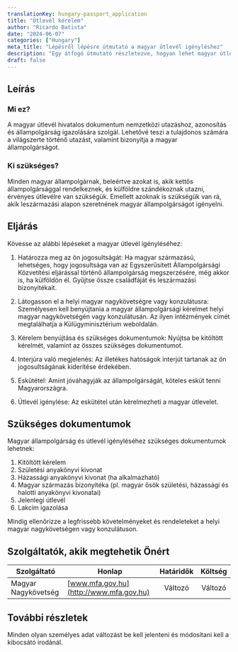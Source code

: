 ```yaml
---
translationKey: hungary-passport_application
title: "Útlevél kérelem"
author: "Ricardo Batista"
date: "2024-06-07"
categories: ["Hungary"]
meta_title: "Lépésről lépésre útmutató a magyar útlevél igényléshez"
description: "Egy átfogó útmutató részletezve, hogyan lehet magyar útlevélért folyamodni."
draft: false
---
```


## Leírás
### Mi ez?
A magyar útlevél hivatalos dokumentum nemzetközi utazáshoz, azonosítás és állampolgárság igazolására szolgál. Lehetővé teszi a tulajdonos számára a világszerte történő utazást, valamint bizonyítja a magyar állampolgárságot.
### Ki szükséges?
Minden magyar állampolgárnak, beleértve azokat is, akik kettős állampolgársággal rendelkeznek, és külföldre szándékoznak utazni, érvényes útlevélre van szükségük. Emellett azoknak is szükségük van rá, akik leszármazási alapon szeretnének magyar állampolgárságot igényelni.

## Eljárás
Kövesse az alábbi lépéseket a magyar útlevél igényléséhez:

1. Határozza meg az ön jogosultságát: Ha magyar származású, lehetséges, hogy jogosultsága van az Egyszerűsített Állampolgársági Közvetítési eljárással történő állampolgárság megszerzésére, még akkor is, ha külföldön él. Gyűjtse össze családfáját és leszármazási bizonyítékait.

2. Látogasson el a helyi magyar nagykövetségre vagy konzulátusra: Személyesen kell benyújtania a magyar állampolgársági kérelmet helyi magyar nagykövetségén vagy konzulátusán. Az ilyen intézmények címét megtalálhatja a Külügyminisztérium weboldalán.

3. Kérelem benyújtása és szükséges dokumentumok: Nyújtsa be kitöltött kérelmét, valamint az összes szükséges dokumentumot.

4. Interjúra való megjelenés: Az illetékes hatóságok interjút tartanak az ön jogosultságának kiderítése érdekében.

5. Eskütétel: Amint jóváhagyják az állampolgárságát, köteles esküt tenni Magyarországra.

6. Útlevél igénylése: Az eskütétel után kérelmezheti a magyar útlevelet.

## Szükséges dokumentumok
Magyar állampolgárság és útlevél igényléséhez szükséges dokumentumok lehetnek:

1. Kitöltött kérelem
2. Születési anyakönyvi kivonat
3. Házassági anyakönyvi kivonat (ha alkalmazható)
4. Magyar származás bizonyítéka (pl. magyar ősök születési, házassági és halotti anyakönyvi kivonatai)
5. Jelenlegi útlevél
6. Lakcím igazolása

Mindig ellenőrizze a legfrissebb követelményeket és rendeleteket a helyi magyar nagykövetségen vagy konzulátuson.

## Szolgáltatók, akik megtehetik Önért

| Szolgáltató         |     Honlap     |     Határidők    |       Költség     |
| -------------- | -------------- | :--------------: | :--------------: |
| Magyar Nagykövetség        |  [www.mfa.gov.hu](http://www.mfa.gov.hu)       |      Változó      |       Változó       |

## További részletek
Minden olyan személyes adat változást be kell jelenteni és módosítani kell a kibocsátó irodánál.